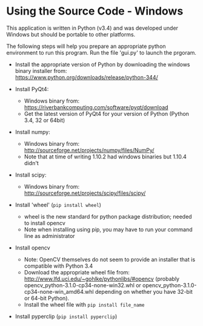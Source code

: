 Using the Source Code - Windows
===============================
This application is written in Python (v3.4) and was developed under Windows but should be portable to other platforms.

The following steps will help you prepare an appropriate python environment to run this program. Run the file 'gui.py' to launch the prgoram.

* Install the appropriate version of Python by downloading the windows binary installer from:
    <https://www.python.org/downloads/release/python-344/>

* Install PyQt4:
    * Windows binary from: <https://riverbankcomputing.com/software/pyqt/download>
    * Get the latest version of PyQt4 for your version of Python (Python 3.4, 32 or 64bit)

* Install numpy:
    * Windows binary from: <http://sourceforge.net/projects/numpy/files/NumPy/>
    * Note that at time of writing 1.10.2 had windows binaries but 1.10.4 didn't

* Install scipy:
    * Windows binary from: <http://sourceforge.net/projects/scipy/files/scipy/>

* Install 'wheel' (`pip install wheel`)
    * wheel is the new standard for python package distribution; needed to install opencv
    * Note when installing using pip, you may have to run your command line as administrator

* Install opencv
    * Note: OpenCV themselves do not seem to provide an installer that is compatible with Python 3.4
    * Download the appropriate wheel file from: <http://www.lfd.uci.edu/~gohlke/pythonlibs/#opencv> (probably opencv_python-3.1.0-cp34-none-win32.whl or opencv_python-3.1.0-cp34-none-win_amd64.whl depending on whether you have 32-bit or 64-bit Python).
    * Install the wheel file with `pip install file_name`

* Install pyperclip (`pip install pyperclip`)




